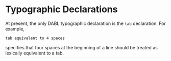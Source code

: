 # Typographic Declarations

At present, the only DABL typographic declaration is the `tab` declaration. For example,
```
tab equivalent to 4 spaces
```
specifies that four spaces at the beginning of a line should be treated as lexically
equivalent to a tab.